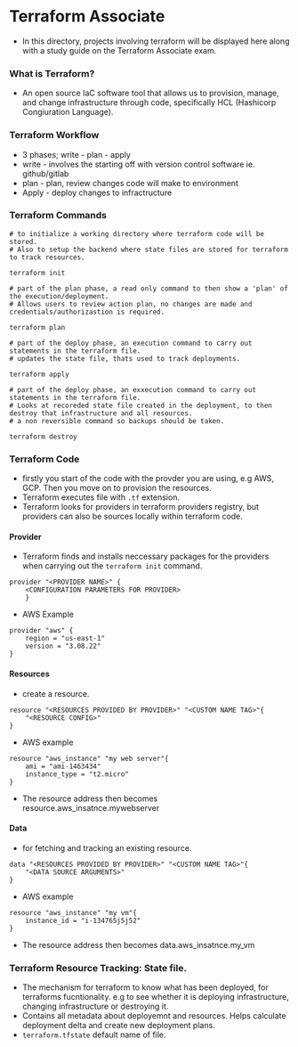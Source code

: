 # Terraform Associate

- In this directory, projects involving terraform will be displayed here along with a study guide on the Terraform Associate exam.

### What is Terraform?

- An open source IaC software tool that allows us to provision, manage, and change infrastructure through code, specifically HCL (Hashicorp Congiuration Language).

### Terraform Workflow

- 3 phases; write - plan - apply
- write - involves the starting off with version control software ie. github/gitlab
- plan - plan, review changes code will make to environment
- Apply - deploy changes to infractructure 


### Terraform Commands

```
# to initialize a working directory where terraform code will be stored.
# Also to setup the backend where state files are stored for terraform to track resources.

terraform init
```

```
# part of the plan phase, a read only command to then show a 'plan' of the execution/deployment.
# Allows users to review action plan, no changes are made and credentials/authorizastion is required.

terraform plan
```

```
# part of the deploy phase, an execution command to carry out statements in the terraform file.
# updates the state file, thats used to track deployments.

terraform apply
```

```
# part of the deploy phase, an exxecution command to carry out statements in the terraform file.
# Looks at recoreded state file created in the deployment, to then destroy that infrastructure and all resources.
# a non reversible command so backups should be taken.

terraform destroy
```


### Terraform Code

- firstly you start of the code with the provder you are using, e.g AWS, GCP. Then you move on to provision the resources.
- Terraform executes file with `.tf` extension.
- Terraform looks for providers in terraform providers registry, but providers can also be sources locally within terraform code.

#### Provider

- Terraform finds and installs neccessary packages for the providers when carrying out the `terraform init` command.

```
provider "<PROVIDER NAME>" {
    <CONFIGURATION PARAMETERS FOR PROVIDER>
    }
```

- AWS Example

```
provider "aws" {
    region = "us-east-1"
    version = "3.08.22"
}
```


#### Resources

- create a resource.

```
resource "<RESOURCES PROVIDED BY PROVIDER>" "<CUSTOM NAME TAG>"{
    "<RESOURCE CONFIG>"
}
```

- AWS example

```
resource "aws_instance" "my web server"{
    ami = "ami-1463434"
    instance_type = "t2.micro"
}
```
- The resource address then becomes resource.aws_insatnce.mywebserver

#### Data

- for fetching and tracking an existing resource.

```
data "<RESOURCES PROVIDED BY PROVIDER>" "<CUSTOM NAME TAG>"{
    "<DATA SOURCE ARGUMENTS>"
}
```

- AWS example

```
resource "aws_instance" "my vm"{
    instance_id = "i-134765j5j52"
}
```

- The resource address then becomes data.aws_insatnce.my_vm


### Terraform Resource Tracking: State file.

- The mechanism for terraform to know what has been deployed, for terraforms fucntionality. e.g to see whether it is deploying infrastructure, changing infrastructure or destroying it.
- Contains all metadata about deployemnt and resources. Helps calculate deployment delta and create new deployment plans.
- `terraform.tfstate` default name of file.
